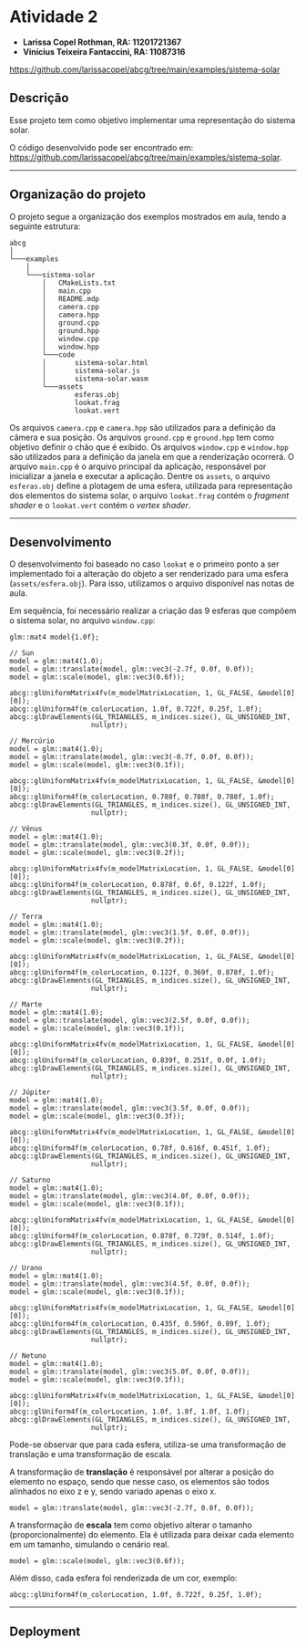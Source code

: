 # Atividade 2

- **Larissa Copel Rothman, RA: 11201721367**
- **Vinícius Teixeira Fantaccini, RA: 11087316**

https://github.com/larissacopel/abcg/tree/main/examples/sistema-solar

## Descrição

Esse projeto tem como objetivo implementar uma representação do sistema solar.

O código desenvolvido pode ser encontrado em: https://github.com/larissacopel/abcg/tree/main/examples/sistema-solar.

---

## Organização do projeto

O projeto segue a organização dos exemplos mostrados em aula, tendo a seguinte estrutura:

```
abcg
│
└───examples
    │
    └───sistema-solar
        │   CMakeLists.txt 
        │   main.cpp
        │   README.mdp
        │   camera.cpp
        │   camera.hpp
        │   ground.cpp
        │   ground.hpp
        │   window.cpp
        │   window.hpp
        └───code
        │       sistema-solar.html
        │       sistema-solar.js
        │       sistema-solar.wasm
        └───assets
                esferas.obj
                lookat.frag
                lookat.vert
```

Os arquivos `camera.cpp` e `camera.hpp` são utilizados para a definição da câmera e sua posição. Os arquivos `ground.cpp` e `ground.hpp` tem como objetivo definir o chão que é exibido. Os arquivos `window.cpp` e `window.hpp` são utilizados para a definição da janela em que a renderização ocorrerá. O arquivo `main.cpp` é o arquivo principal da aplicação, responsável por inicializar a janela e executar a aplicação. Dentre os `assets`, o arquivo `esferas.obj` define a plotagem de uma esfera, utilizada para representação dos elementos do sistema solar, o arquivo `lookat.frag` contém o *fragment shader* e o `lookat.vert` contém o *vertex shader*.

---

## Desenvolvimento

O desenvolvimento foi baseado no caso `lookat` e o primeiro ponto a ser implementado foi a alteração do objeto a ser renderizado para uma esfera (`assets/esfera.obj`). Para isso, utilizamos o arquivo disponível nas notas de aula.

Em sequência, foi necessário realizar a criação das 9 esferas que compõem o sistema solar, no arquivo `window.cpp`: 


```
glm::mat4 model{1.0f};

// Sun
model = glm::mat4(1.0);
model = glm::translate(model, glm::vec3(-2.7f, 0.0f, 0.0f));
model = glm::scale(model, glm::vec3(0.6f));

abcg::glUniformMatrix4fv(m_modelMatrixLocation, 1, GL_FALSE, &model[0][0]);
abcg::glUniform4f(m_colorLocation, 1.0f, 0.722f, 0.25f, 1.0f);
abcg::glDrawElements(GL_TRIANGLES, m_indices.size(), GL_UNSIGNED_INT,
                    nullptr);

// Mercúrio
model = glm::mat4(1.0);
model = glm::translate(model, glm::vec3(-0.7f, 0.0f, 0.0f));
model = glm::scale(model, glm::vec3(0.1f));

abcg::glUniformMatrix4fv(m_modelMatrixLocation, 1, GL_FALSE, &model[0][0]);
abcg::glUniform4f(m_colorLocation, 0.788f, 0.788f, 0.788f, 1.0f);
abcg::glDrawElements(GL_TRIANGLES, m_indices.size(), GL_UNSIGNED_INT,
                    nullptr);

// Vênus
model = glm::mat4(1.0);
model = glm::translate(model, glm::vec3(0.3f, 0.0f, 0.0f));
model = glm::scale(model, glm::vec3(0.2f));

abcg::glUniformMatrix4fv(m_modelMatrixLocation, 1, GL_FALSE, &model[0][0]);
abcg::glUniform4f(m_colorLocation, 0.878f, 0.6f, 0.122f, 1.0f);
abcg::glDrawElements(GL_TRIANGLES, m_indices.size(), GL_UNSIGNED_INT,
                    nullptr);

// Terra
model = glm::mat4(1.0);
model = glm::translate(model, glm::vec3(1.5f, 0.0f, 0.0f));
model = glm::scale(model, glm::vec3(0.2f));

abcg::glUniformMatrix4fv(m_modelMatrixLocation, 1, GL_FALSE, &model[0][0]);
abcg::glUniform4f(m_colorLocation, 0.122f, 0.369f, 0.878f, 1.0f);
abcg::glDrawElements(GL_TRIANGLES, m_indices.size(), GL_UNSIGNED_INT,
                    nullptr);

// Marte
model = glm::mat4(1.0);
model = glm::translate(model, glm::vec3(2.5f, 0.0f, 0.0f));
model = glm::scale(model, glm::vec3(0.1f));

abcg::glUniformMatrix4fv(m_modelMatrixLocation, 1, GL_FALSE, &model[0][0]);
abcg::glUniform4f(m_colorLocation, 0.839f, 0.251f, 0.0f, 1.0f);
abcg::glDrawElements(GL_TRIANGLES, m_indices.size(), GL_UNSIGNED_INT,
                    nullptr);

// Júpiter
model = glm::mat4(1.0);
model = glm::translate(model, glm::vec3(3.5f, 0.0f, 0.0f));
model = glm::scale(model, glm::vec3(0.3f));

abcg::glUniformMatrix4fv(m_modelMatrixLocation, 1, GL_FALSE, &model[0][0]);
abcg::glUniform4f(m_colorLocation, 0.78f, 0.616f, 0.451f, 1.0f);
abcg::glDrawElements(GL_TRIANGLES, m_indices.size(), GL_UNSIGNED_INT,
                    nullptr);
                
// Saturno
model = glm::mat4(1.0);
model = glm::translate(model, glm::vec3(4.0f, 0.0f, 0.0f));
model = glm::scale(model, glm::vec3(0.1f));

abcg::glUniformMatrix4fv(m_modelMatrixLocation, 1, GL_FALSE, &model[0][0]);
abcg::glUniform4f(m_colorLocation, 0.878f, 0.729f, 0.514f, 1.0f);
abcg::glDrawElements(GL_TRIANGLES, m_indices.size(), GL_UNSIGNED_INT,
                    nullptr);

// Urano
model = glm::mat4(1.0);
model = glm::translate(model, glm::vec3(4.5f, 0.0f, 0.0f));
model = glm::scale(model, glm::vec3(0.1f));

abcg::glUniformMatrix4fv(m_modelMatrixLocation, 1, GL_FALSE, &model[0][0]);
abcg::glUniform4f(m_colorLocation, 0.435f, 0.596f, 0.89f, 1.0f);
abcg::glDrawElements(GL_TRIANGLES, m_indices.size(), GL_UNSIGNED_INT,
                    nullptr);

// Netuno
model = glm::mat4(1.0);
model = glm::translate(model, glm::vec3(5.0f, 0.0f, 0.0f));
model = glm::scale(model, glm::vec3(0.1f));

abcg::glUniformMatrix4fv(m_modelMatrixLocation, 1, GL_FALSE, &model[0][0]);
abcg::glUniform4f(m_colorLocation, 1.0f, 1.0f, 1.0f, 1.0f);
abcg::glDrawElements(GL_TRIANGLES, m_indices.size(), GL_UNSIGNED_INT,
                    nullptr);
```

Pode-se observar que para cada esfera, utiliza-se uma transformação de translação e uma transformação de escala.

A transformação de **translação** é responsável por alterar a posição do elemento no espaço, sendo que nesse caso, os elementos são todos alinhados no eixo z e y, sendo variado apenas o eixo x.

`model = glm::translate(model, glm::vec3(-2.7f, 0.0f, 0.0f));`

A transformação de **escala** tem como objetivo alterar o tamanho (proporcionalmente) do elemento. Ela é utilizada para deixar cada elemento em um tamanho, simulando o cenário real.

`model = glm::scale(model, glm::vec3(0.6f));`

Além disso, cada esfera foi renderizada de um cor, exemplo:

`abcg::glUniform4f(m_colorLocation, 1.0f, 0.722f, 0.25f, 1.0f);`

---

## Deployment

